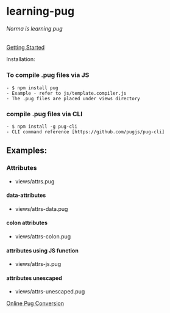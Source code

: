 # learning-pug
###### Norma is learning pug

[Getting Started](https://pugjs.org/api/getting-started.html)

Installation:

### To compile .pug files via JS
    - $ npm install pug
    - Example - refer to js/template.compiler.js
    - The .pug files are placed under views directory

### compile .pug files via CLI
    - $ npm install -g pug-cli
    - CLI command reference [https://github.com/pugjs/pug-cli]

## Examples:

### Attributes
  - views/attrs.pug
#### data-attributes
  - views/attrs-data.pug
#### colon attributes
  - views/attrs-colon.pug
#### attributes using JS function
  - views/attrs-js.pug
#### attributes unescaped
  - views/attrs-unescaped.pug

[Online Pug Conversion](https://pughtml.com/)